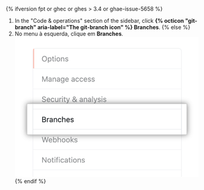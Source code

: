 {% ifversion fpt or ghec or ghes > 3.4 or ghae-issue-5658 %}
1. In the "Code & operations" section of the sidebar, click **{% octicon "git-branch" aria-label="The git-branch icon" %} Branches**.
{% else %}
1. No menu à esquerda, clique em **Branches**. ![Submenu de opções do repositório](/assets/images/help/repository/repository-options-branch.png)
{% endif %}

